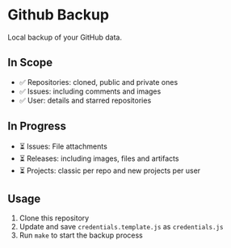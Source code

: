 # Github Backup

Local backup of your GitHub data.

## In Scope

- ✅ Repositories: cloned, public and private ones
- ✅ Issues: including comments and images
- ✅ User: details and starred repositories  

## In Progress
- ⏳ Issues: File attachments
- ⏳ Releases: including images, files and artifacts
- ⏳ Projects: classic per repo and new projects per user

## Usage

1. Clone this repository
2. Update and save `credentials.template.js` as `credentials.js`
3. Run `make` to start the backup process
